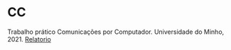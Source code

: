 # CC
Trabalho prático Comunicações por Computador.
Universidade do Minho, 2021.
[Relatorio](CC-TP2-PL5-G51-Rel.pdf)
